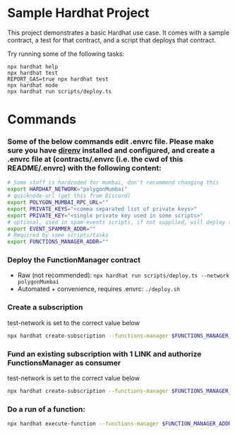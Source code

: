# Sample Hardhat Project

This project demonstrates a basic Hardhat use case. It comes with a sample contract, a test for that contract, and a script that deploys that contract.

Try running some of the following tasks:

```shell
npx hardhat help
npx hardhat test
REPORT_GAS=true npx hardhat test
npx hardhat node
npx hardhat run scripts/deploy.ts
```

# Commands

### Some of the below commands edit .envrc file. Please make sure you have [direnv](https://direnv.net/) installed and configured, and create a .envrc file at (<repo root>contracts/.envrc (i.e. the cwd of this README/.envrc) with the following content:

```bash
# Some stuff is hardcoded for mumbai, don't recommend changing this
export HARDHAT_NETWORK="polygonMumbai"
# quicknode-url (get this from Discord)
export POLYGON_MUMBAI_RPC_URL=""
export PRIVATE_KEYS="<comma separated list of private keys>"
export PRIVATE_KEY="<single private key used in some scripts>"
# optional, used in spam-events scripts, if not supplied, will deploy the EventSpammer
export EVENT_SPAMMER_ADDR=""
# Required by some scripts/tasks
export FUNCTIONS_MANAGER_ADDR=""
```

### Deploy the FunctionManager contract

- Raw (not recommended): `npx hardhat run scripts/deploy.ts --network polygonMumbai`
- Automated + convenience, requires .envrc: `./deploy.sh`

### Create a subscription

test-network is set to the correct value below

```bash
npx hardhat create-subscription --functions-manager $FUNCTIONS_MANAGER_ADDR --test-network mumbai  --network $HARDHAT_NETWORK
```

### Fund an existing subscription with 1 LINK and authorize FunctionsManager as consumer

test-network is set to the correct value below

```bash
npx hardhat create-subscription --functions-manager $FUNCTIONS_MANAGER_ADDR --test-network mumbai --subscription-id 941  --network $HARDHAT_NETWORK
```

### Do a run of a function:

```bash
npx hardhat execute-function --functions-manager $FUNCTION_MANAGER_ADDR --network $HARDHAT_NETWORK --function-id <hex-string-of-function-id>
```
